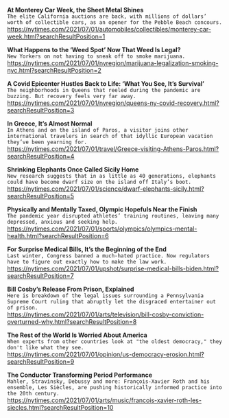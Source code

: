 **At Monterey Car Week, the Sheet Metal Shines**\
`The elite California auctions are back, with millions of dollars’ worth of collectible cars, as an opener for the Pebble Beach concours.`\
https://nytimes.com/2021/07/01/automobiles/collectibles/monterey-car-week.html?searchResultPosition=1

**What Happens to the ‘Weed Spot’ Now That Weed Is Legal?**\
`New Yorkers on not having to sneak off to smoke marijuana.`\
https://nytimes.com/2021/07/01/nyregion/marijuana-legalization-smoking-nyc.html?searchResultPosition=2

**A Covid Epicenter Hustles Back to Life: ‘What You See, It’s Survival’**\
`The neighborhoods in Queens that reeled during the pandemic are buzzing. But recovery feels very far away.`\
https://nytimes.com/2021/07/01/nyregion/queens-ny-covid-recovery.html?searchResultPosition=3

**In Greece, It’s Almost Normal**\
`In Athens and on the island of Paros, a visitor joins other international travelers in search of that idyllic European vacation they’ve been yearning for.`\
https://nytimes.com/2021/07/01/travel/Greece-visiting-Athens-Paros.html?searchResultPosition=4

**Shrinking Elephants Once Called Sicily Home**\
`New research suggests that in as little as 40 generations, elephants could have become dwarf size on the island off Italy’s boot.`\
https://nytimes.com/2021/07/01/science/dwarf-elephants-sicily.html?searchResultPosition=5

**Physically and Mentally Taxed, Olympic Hopefuls Near the Finish**\
`The pandemic year disrupted athletes’ training routines, leaving many depressed, anxious and seeking help.`\
https://nytimes.com/2021/07/01/sports/olympics/olympics-mental-health.html?searchResultPosition=6

**For Surprise Medical Bills, It’s the Beginning of the End**\
`Last winter, Congress banned a much-hated practice. Now regulators have to figure out exactly how to make the law work.`\
https://nytimes.com/2021/07/01/upshot/surprise-medical-bills-biden.html?searchResultPosition=7

**Bill Cosby’s Release From Prison, Explained**\
`Here is breakdown of the legal issues surrounding a Pennsylvania Supreme Court ruling that abruptly let the disgraced entertainer out of prison.`\
https://nytimes.com/2021/07/01/arts/television/bill-cosby-conviction-overturned-why.html?searchResultPosition=8

**The Rest of the World Is Worried About America**\
`When experts from other countries look at "the oldest democracy," they don't like what they see. `\
https://nytimes.com/2021/07/01/opinion/us-democracy-erosion.html?searchResultPosition=9

**The Conductor Transforming Period Performance**\
`Mahler, Stravinsky, Debussy and more: François-Xavier Roth and his ensemble, Les Siècles, are pushing historically informed practice into the 20th century.`\
https://nytimes.com/2021/07/01/arts/music/francois-xavier-roth-les-siecles.html?searchResultPosition=10

